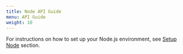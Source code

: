 ```yaml
---
title: Node API Guide
menu: API Guide
weight: 10
---
```


 For instructions on how to set up your Node.js environment, see [Setup Node](/docs/getting-started/build-node-app/#setup-a-node-environment) section.
